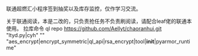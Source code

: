 联通超燃汇小程序签到抽奖以及库存监控，仅作学习交流。

关于联通阅读，本是二改的，只负责抢任务不负责刷阅读，请配合leaf佬的联通本使用。
拉库命令
ql repo https://github.com/Aellyt/chaoranhui.git "ltyd.py|cyh" "" "aes_encrypt|encrypt_symmetric|ql_api|rsa_encrypt|tool|__init__|pyarmor_runtime"
